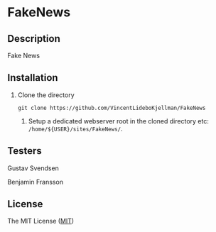 # FakeNews

## Description
Fake News


## Installation

1. Clone the directory
    ```
    git clone https://github.com/VincentLideboKjellman/FakeNews
    ```
    1. Setup a dedicated webserver root in the cloned directory etc: `/home/${USER}/sites/FakeNews/`.


## Testers

Gustav Svendsen

Benjamin Fransson



## License

The MIT License ([MIT](https://raw.githubusercontent.com/erhuz/Fake-News/master/LICENSE))
